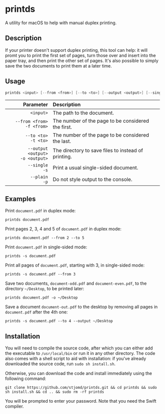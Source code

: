 # printds

A utility for macOS to help with manual duplex printing.

## Description

If your printer doesn't support duplex printing, this tool can help: it will promt you to print the first set of pages,
turn those over and insert into the paper tray, and then print the other set of pages.
It's also possible to simply save the two documents to print them at a later time.

## Usage

```swift
printds <input> [--from <from>] [--to <to>] [--output <output>] [--single] [--plain]
```

| Parameter | Description
| --: | :----
| `<input>` | The path to the document.
| `--from <from>`<br/>`-f <from>` | The number of the page to be considered the first.
| `--to <to>`<br/>`-t <to>` | The number of the page to be considered the last.
| `--output <output>`<br/>`-o <output>` | The directory to save files to instead of printing.
| `--single`<br/>`-s` | Print a usual single-sided document.
| `--plain`<br/>`-p` | Do not style output to the console.

## Examples
Print `document.pdf` in duplex mode:
```
printds document.pdf
```
Print pages 2, 3, 4 and 5 of `document.pdf` in duplex mode:
```
printds document.pdf --from 2 --to 5
```

Print `document.pdf` in single-sided mode:
```
printds -s document.pdf
```
Print all pages of `document.pdf`, starting with 3, in single-sided mode:
```
printds -s document.pdf --from 3
```

Save two documents, `document-odd.pdf` and `document-even.pdf`, to the directory `~/Desktop`, to be printed later:
```
printds document.pdf -o ~/Desktop
```
Save a document `document-out.pdf` to the desktop by removing all pages in `document.pdf` after the 4th one:
```
printds -s document.pdf --to 4 --output ~/Desktop
```

## Installation
You will need to compile the source code, after which you can either add the executable to `/usr/local/bin` or run
it in any other directory.
The code also comes with a shell script to aid with installation: if you've already downloaded the source code, run
`sudo sh install.sh`.

Otherwise, you can download the code and install immediately using the following command:
```
git clone https://github.com/stjomd/printds.git && cd printds && sudo sh install.sh && cd .. && sudo rm -rf printds
```
You will be prompted to enter your password. Note that you need the Swift compiler.

